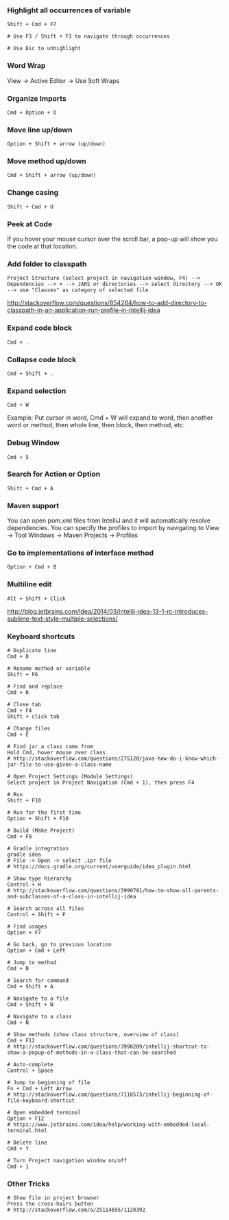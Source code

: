 ### Highlight all occurrences of variable
```
Shift + Cmd + F7

# Use F3 / Shift + F3 to navigate through occurrences

# Use Esc to unhighlight
```


### Word Wrap
View -> Active Editor -> Use Soft Wraps


### Organize Imports
```
Cmd + Option + O
```


### Move line up/down
```
Option + Shift + arrow (up/down)
```


### Move method up/down
```
Cmd + Shift + arrow (up/down)
```


### Change casing
```
Shift + Cmd + U
```


### Peek at Code
If you hover your mouse cursor over the scroll bar, a pop-up will show you the code at that location.


### Add folder to classpath
```
Project Structure (select project in navigation window, F4) --> Dependencies --> + --> JARS or directories --> select directory --> OK --> use "Classes" as category of selected file
```
http://stackoverflow.com/questions/854264/how-to-add-directory-to-classpath-in-an-application-run-profile-in-intellij-idea


### Expand code block
```
Cmd + .
```


### Collapse code block
```
Cmd + Shift + .
```


### Expand selection
```
Cmd + W
```
Example: Put cursor in word, Cmd + W will expand to word, then another word or method, then whole line, then block, then method, etc.


### Debug Window
```
Cmd + 5
```


### Search for Action or Option
```
Shift + Cmd + A
```


### Maven support
You can open pom.xml files from IntelliJ and it will automatically resolve dependencies. You can specify the profiles to import by navigating to View -> Tool Windows -> Maven Projects -> Profiles


### Go to implementations of interface method
```
Option + Cmd + B
```


### Multiline edit
```
Alt + Shift + Click
```
http://blog.jetbrains.com/idea/2014/03/intellij-idea-13-1-rc-introduces-sublime-text-style-multiple-selections/


### Keyboard shortcuts

```
# Duplicate line
Cmd + D

# Rename method or variable
Shift + F6

# Find and replace
Cmd + R

# Close tab
Cmd + F4
Shift + click tab

# Change files
Cmd + E

# Find jar a class came from
Hold Cmd, hover mouse over class
# http://stackoverflow.com/questions/275120/java-how-do-i-know-which-jar-file-to-use-given-a-class-name

# Open Project Settings (Module Settings)
Select project in Project Navigation (Cmd + 1), then press F4

# Run
Shift + F10

# Run for the first time
Option + Shift + F10

# Build (Make Project)
Cmd + F9

# Gradle integration
gradle idea
# File -> Open -> select .ipr file
# https://docs.gradle.org/current/userguide/idea_plugin.html

# Show type hierarchy
Control + H
# http://stackoverflow.com/questions/3990781/how-to-show-all-parents-and-subclasses-of-a-class-in-intellij-idea

# Search across all files
Control + Shift + F

# Find usages
Option + F7

# Go back, go to previous location
Option + Cmd + Left

# Jump to method
Cmd + B

# Search for command
Cmd + Shift + A

# Navigate to a file
Cmd + Shift + N

# Navigate to a class
Cmd + N

# Show methods (show class structure, overview of class)
Cmd + F12
# http://stackoverflow.com/questions/3990289/intellij-shortcut-to-show-a-popup-of-methods-in-a-class-that-can-be-searched

# Auto-complete
Control + Space

# Jump to beginning of file
Fn + Cmd + Left Arrow
# http://stackoverflow.com/questions/7110573/intellij-beginning-of-file-keyboard-shortcut

# Open embedded terminal
Option + F12
# https://www.jetbrains.com/idea/help/working-with-embedded-local-terminal.html

# Delete line
Cmd + Y

# Turn Project navigation window on/off
Cmd + 1
```

### Other Tricks
```
# Show file in project browser
Press the cross-hairs button
# http://stackoverflow.com/a/25114695/1128392
```